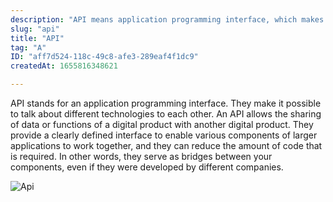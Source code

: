 ```yaml
---
description: "API means application programming interface, which makes different technologies communicate. "
slug: "api"
title: "API"
tag: "A"
ID: "aff7d524-118c-49c8-afe3-289eaf4f1dc9"
createdAt: 1655816348621

---
```

API stands for an application programming interface. They make it possible to talk about different technologies to each other. An API allows the sharing of data or functions of a digital product with another digital product. They provide a clearly defined interface to enable various components of larger applications to work together, and they can reduce the amount of code that is required. In other words, they serve as bridges between your components, even if they were developed by different companies.

![Api](https://lh4.googleusercontent.com/9dVlBr5ZmLjUmGjRZPv1kOTzMl1W9HkYl-e6_ZrHc9CMW4eko8039y3Vn1Me7mu4uefIJc8c6ATVCExOyJx7=w1294-h668)